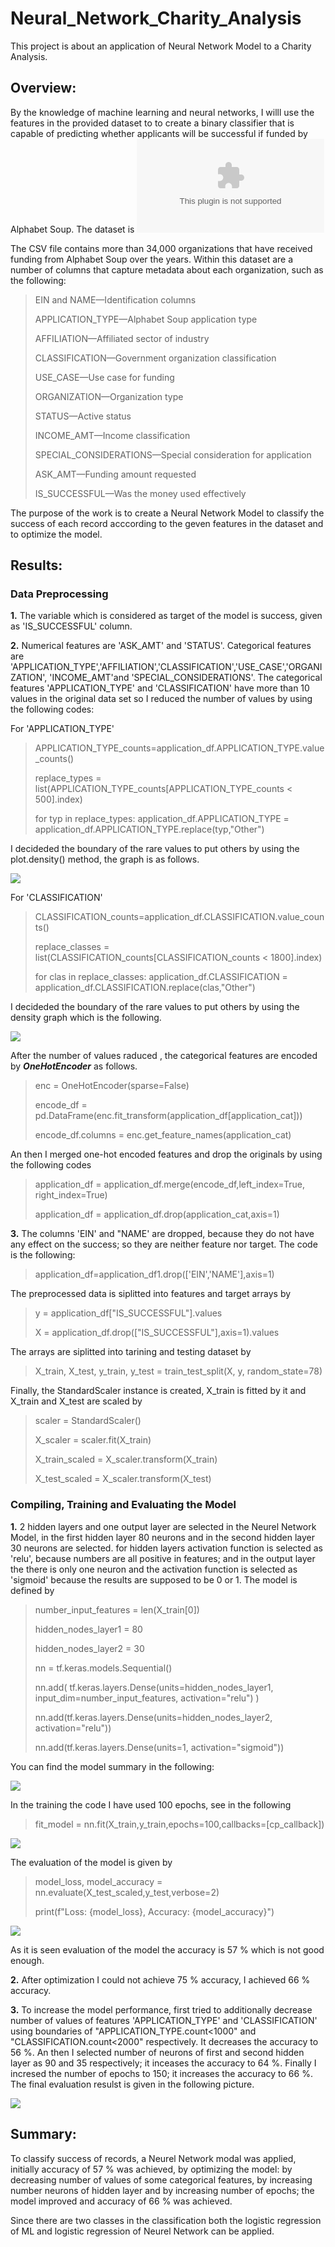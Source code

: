 # Neural_Network_Charity_Analysis

This project is about an application of Neural Network Model to a Charity Analysis.

## Overview:

By the knowledge of machine learning and neural networks, I willl use the features in the provided dataset to to create a binary classifier that is capable of predicting whether applicants will be successful if funded by Alphabet Soup. The dataset is ![charity_data](resources/charity_data.csv)

The CSV file contains more than 34,000 organizations that have received funding from Alphabet Soup over the years. Within this dataset are a number of columns that capture metadata about each organization, such as the following:

> EIN and NAME—Identification columns
> 
> APPLICATION_TYPE—Alphabet Soup application type
> 
> AFFILIATION—Affiliated sector of industry
> 
> CLASSIFICATION—Government organization classification
> 
> USE_CASE—Use case for funding
> 
> ORGANIZATION—Organization type
> 
> STATUS—Active status
> 
> INCOME_AMT—Income classification
> 
> SPECIAL_CONSIDERATIONS—Special consideration for application
> 
> ASK_AMT—Funding amount requested
> 
> IS_SUCCESSFUL—Was the money used effectively
> 

The purpose of the work is to create a Neural Network Model to classify the success of each record acccording to the geven features in the dataset and to optimize the model.

## Results:

### Data Preprocessing

**1.** The variable which is considered as target of the model is success, given as 'IS_SUCCESSFUL' column.

**2.** Numerical features are 'ASK_AMT' and 'STATUS'. Categorical features are 'APPLICATION_TYPE','AFFILIATION','CLASSIFICATION','USE_CASE','ORGANIZATION', 'INCOME_AMT'and 'SPECIAL_CONSIDERATIONS'.
The categorical features 'APPLICATION_TYPE' and 'CLASSIFICATION' have more than 10 values in the original data set so I reduced the number of values by using the following codes: 

For 'APPLICATION_TYPE'
>
>APPLICATION_TYPE_counts=application_df.APPLICATION_TYPE.value_counts()
>
> replace_types = list(APPLICATION_TYPE_counts[APPLICATION_TYPE_counts < 500].index)
>
> for typ in replace_types:
>   application_df.APPLICATION_TYPE = application_df.APPLICATION_TYPE.replace(typ,"Other")
>
I decideded the boundary of the rare values to put others by using the plot.density() method, the graph is as follows.

![](resources/density_application_type.jpg)

For 'CLASSIFICATION'
>
> CLASSIFICATION_counts=application_df.CLASSIFICATION.value_counts()
> 
> replace_classes = list(CLASSIFICATION_counts[CLASSIFICATION_counts < 1800].index)
>
> for clas in replace_classes:
>    application_df.CLASSIFICATION = application_df.CLASSIFICATION.replace(clas,"Other")
>
I decideded the boundary of the rare values to put others by using the density graph which is the following.

![](resources/density_classificarion.jpg)

After the number of values raduced , the categorical features are encoded by ***OneHotEncoder*** as follows.

> enc = OneHotEncoder(sparse=False)
>
> encode_df = pd.DataFrame(enc.fit_transform(application_df[application_cat]))
>
>encode_df.columns = enc.get_feature_names(application_cat)
>

An then I merged one-hot encoded features and drop the originals by using the following codes

> application_df = application_df.merge(encode_df,left_index=True, right_index=True)
>
> application_df = application_df.drop(application_cat,axis=1)
>
**3.** The columns 'EIN' and "NAME' are dropped, because they do not have any effect on the success; so they are neither feature nor target. The code is the following:

> application_df=application_df1.drop(['EIN','NAME'],axis=1)

The preprocessed data is siplitted into features and target arrays by

> y = application_df["IS_SUCCESSFUL"].values
> 
> X = application_df.drop(["IS_SUCCESSFUL"],axis=1).values

The arrays are  siplitted into tarining and testing dataset by

> X_train, X_test, y_train, y_test = train_test_split(X, y, random_state=78)

Finally, the StandardScaler instance is created, X_train is fitted by it and X_train and X_test are scaled by

>scaler = StandardScaler()
>
>X_scaler = scaler.fit(X_train)
>
>X_train_scaled = X_scaler.transform(X_train)
>
>X_test_scaled = X_scaler.transform(X_test)

### Compiling, Training and Evaluating the Model

**1.** 2 hidden layers and one output layer are selected in the Neurel Network Model, in the first hidden layer 80 neurons and in the second hidden layer 30 neurons are selected. for hidden layers activation function is selected as 'relu', because numbers are all positive in features; and in the output layer the there is only one neuron and the activation function is selected as 'sigmoid' because the results are supposed to be 0 or 1. The model is defined by

> number_input_features = len(X_train[0])
> 
> hidden_nodes_layer1 = 80
> 
> hidden_nodes_layer2 = 30
>
> nn = tf.keras.models.Sequential()
>
> nn.add(
    tf.keras.layers.Dense(units=hidden_nodes_layer1, input_dim=number_input_features, activation="relu")
)
>
> nn.add(tf.keras.layers.Dense(units=hidden_nodes_layer2, activation="relu"))
>
> nn.add(tf.keras.layers.Dense(units=1, activation="sigmoid"))

You can find the model summary in the following:

![](resources/model_summary.jpg)

In the training the code I have used 100 epochs, see in the following

> fit_model = nn.fit(X_train,y_train,epochs=100,callbacks=[cp_callback])

![](resources/train_number_of_epochs.jpg)

The evaluation of the model is given by 

> model_loss, model_accuracy = nn.evaluate(X_test_scaled,y_test,verbose=2)
> 
> print(f"Loss: {model_loss}, Accuracy: {model_accuracy}")

![](resources/evaluation.jpg)

As it is seen evaluation of the model the accuracy is 57 % which is not good enough. 

**2.** After optimization I could not achieve 75 % accuracy, I achieved 66 % accuracy.

**3.** To increase the model performance, first tried to additionally decrease number of values of features 'APPLICATION_TYPE' and 'CLASSIFICATION' using boundaries of "APPLICATION_TYPE.count<1000" and "CLASSIFICATION.count<2000" respectively. It decreases the accuracy to 56 %. An then I selected number of neurons of first and second hidden layer as 90 and 35 respectively; it inceases the accuracy to 64 %. Finally I incresed the number of epochs to 150; it increases the accuracy to 66 %. The final evaluation resulst is given in the following picture.

![](resources/final_evaluation.jpg)

## Summary:

To classify success of records, a Neurel Network modal was applied, initially accuracy of 57 % was achieved, by optimizing the model: by decreasing number of values of some categorical features, by increasing number neurons of hidden layer and by increasing number of epochs; the model improved and accuracy of 66 % was achieved.

Since there are two classes in the classification both the logistic regression of ML and logistic regression of Neurel Network can be applied.
